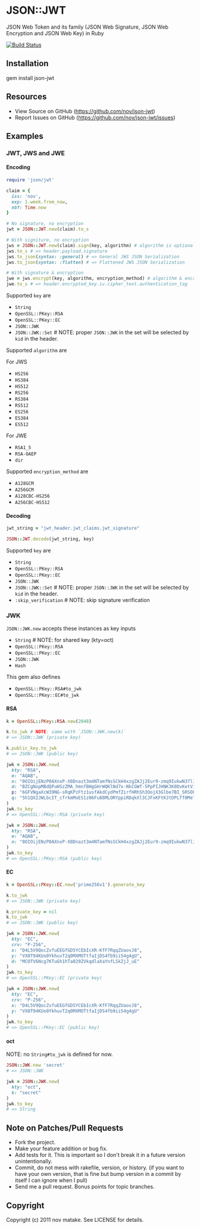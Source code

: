 # JSON::JWT

JSON Web Token and its family (JSON Web Signature, JSON Web Encryption and JSON Web Key) in Ruby

[![Build Status](https://secure.travis-ci.org/nov/json-jwt.png)](http://travis-ci.org/nov/json-jwt)

## Installation

  gem install json-jwt

## Resources

* View Source on GitHub (https://github.com/nov/json-jwt)
* Report Issues on GitHub (https://github.com/nov/json-jwt/issues)

## Examples

### JWT, JWS and JWE

#### Encoding

```ruby
require 'json/jwt'

claim = {
  iss: 'nov',
  exp: 1.week.from_now,
  nbf: Time.now
}

# No signature, no encryption
jwt = JSON::JWT.new(claim).to_s

# With signiture, no encryption
jws = JSON::JWT.new(claim).sign(key, algorithm) # algorithm is optional. default HS256
jws.to_s # => header.payload.signature
jws.to_json(syntax: :general) # => General JWS JSON Serialization
jws.to_json(syntax: :flatten) # => Flattened JWS JSON Serialization

# With signature & encryption
jwe = jws.encrypt(key, algorithm, encryption_method) # algorithm & encryption_method are optional. default RSA1_5 & A128CBC-HS256
jwe.to_s # => header.encrypted_key.iv.cipher_text.authentication_tag
```

Supported `key` are
* `String`
* `OpenSSL::PKey::RSA`
* `OpenSSL::PKey::EC`
* `JSON::JWK`
* `JSON::JWK::Set` # NOTE: proper `JSON::JWK` in the set will be selected by `kid` in the header.

Supported `algorithm` are

For JWS
* `HS256`
* `HS384`
* `HS512`
* `RS256`
* `RS384`
* `RS512`
* `ES256`
* `ES384`
* `ES512`

For JWE
* `RSA1_5`
* `RSA-OAEP`
* `dir`

Supported `encryption_method` are
* `A128GCM`
* `A256GCM`
* `A128CBC-HS256`
* `A256CBC-HS512`

#### Decoding

```ruby
jwt_string = "jwt_header.jwt_claims.jwt_signature"

JSON::JWT.decode(jwt_string, key)
```

Supported `key` are
* `String`
* `OpenSSL::PKey::RSA`
* `OpenSSL::PKey::EC`
* `JSON::JWK`
* `JSON::JWK::Set` # NOTE: proper `JSON::JWK` in the set will be selected by `kid` in the header.
* `:skip_verification` # NOTE: skip signature verification

### JWK

`JSON::JWK.new` accepts these instances as key inputs
* `String` # NOTE: for shared key (kty=oct)
* `OpenSSL::PKey::RSA`
* `OpenSSL::PKey::EC`
* `JSON::JWK`
* `Hash`

This gem also defines
* `OpenSSL::PKey::RSA#to_jwk`
* `OpenSSL::PKey::EC#to_jwk`

#### RSA

```ruby
k = OpenSSL::PKey::RSA.new(2048)

k.to_jwk # NOTE: same with `JSON::JWK.new(k)`
# => JSON::JWK (private key)

k.public_key.to_jwk
# => JSON::JWK (public key)
```

```ruby
jwk = JSON::JWK.new(
  kty: "RSA",
  e: "AQAB",
  n: "0OIOijENzP0AXnxP-X8Dnazt3m4NTamfNsSCkH4xzgZAJj2Eur9-zmq9IukwN37lIrm3oAE6lL4ytNkv-DQpAivKLE8bh4c9qlB9o32VWyg-mg-2af-JlfGXYoaCW2GDMOV6EKqHBxE0x1EI0tG4gcNwO6A_kYtK6_ACgTQudWz_gnPrL-QCunjIMbbrK9JqgMZhgMARMQpB-j8oet2FFsEcquR5MWtBeAn7qC1AD2ya0EmzplZJP6oCka_VVuxAnyWfRGA0bzCBRIVbcGUXVNIXpRtA_4960e7AlGfMSA-ofN-vo7v0CMkA8BwpZHai9CAJ-cTCX1AVbov83LVIWw",
  d: "BZCgNopMBdQPuHSzZMA_hmnfBHgGHrWQKlNd7x-NkCGWf-5PpPIJHNK3K0DvKetVi3FLNRYTS3ctvqeyoXgyR36HKlsJLrkpqWnvjvV_jygpUs1sXLKUJcyD7foLawfUCO90KxF_-24367967rLrqXldehkw2F3Ppy2Dw5FyU2qBqcpLeruBt6-UdMmBufzNQLisPJ67vhCTVrTNaHDDeCK2gHI3gqsnnbzOMS45VknmFOgKUp1C8GZu5BsT-AdDApEtY-DRZqnr6BxZv4-hG5OdEUA4_LCaI6JwlaAzv0Z74jpBZDC73cXWKJPgVuhARZcll5cexB2_EpgZDB6akQ",
  p: "6GFVNgaXcW39NG-sRqKPzFtz1usfAkdCydPmfZirfHRhSh3OojX3Glbe7BI_SRSOLc2d2xw2_ZwKRlruY44aGEf4s5gD_nKgq2QS-1cA5uNAU91wRtY2rdoAuCnk2BX3WTZPnzyxkokFY0S0R_9IpJhRz72ggxYyhx0ymRUBIWc",
  q: "5h1QX2JWLbcIT_cfrkmMoES1z06Fu88MLORYppiRDqkXl3CJFxKFtKJtDPLTf0MeTFexh81V52Ztsd8UttPInyDl9l5T0AOy8NmqHKqjI1063uy4bnHWetN7ovHftc_TOlnldAoQh9bmhZAhEyGlwa5Kros2YD2amIgDhcOmRO0"
)
jwk.to_key
# => OpenSSL::PKey::RSA (private key)

jwk = JSON::JWK.new(
  kty: "RSA",
  e: "AQAB",
  n: "0OIOijENzP0AXnxP-X8Dnazt3m4NTamfNsSCkH4xzgZAJj2Eur9-zmq9IukwN37lIrm3oAE6lL4ytNkv-DQpAivKLE8bh4c9qlB9o32VWyg-mg-2af-JlfGXYoaCW2GDMOV6EKqHBxE0x1EI0tG4gcNwO6A_kYtK6_ACgTQudWz_gnPrL-QCunjIMbbrK9JqgMZhgMARMQpB-j8oet2FFsEcquR5MWtBeAn7qC1AD2ya0EmzplZJP6oCka_VVuxAnyWfRGA0bzCBRIVbcGUXVNIXpRtA_4960e7AlGfMSA-ofN-vo7v0CMkA8BwpZHai9CAJ-cTCX1AVbov83LVIWw"
)
jwk.to_key
# => OpenSSL::PKey::RSA (public key)
```

#### EC

```ruby
k = OpenSSL::PKey::EC.new('prime256v1').generate_key

k.to_jwk
# => JSON::JWK (private key)

k.private_key = nil
k.to_jwk
# => JSON::JWK (public key)
```

```ruby
jwk = JSON::JWK.new(
  kty: "EC",
  crv: "P-256",
  x: "D4L5V9QocZvfuEEGfGD5YCEbIcXR-KfF7RqqZUaovJ8",
  y: "VX0T94KUo0YkhuvT2q0MXMOTtfaIjDS4fb9ii54g4gU",
  d: "MCOTV6Ncg7KTuGh1hTa029ZVkqdlaXaYnfLSkZjJ_uE"
)
jwk.to_key
# => OpenSSL::PKey::EC (private key)

jwk = JSON::JWK.new(
  kty: "EC",
  crv: "P-256",
  x: "D4L5V9QocZvfuEEGfGD5YCEbIcXR-KfF7RqqZUaovJ8",
  y: "VX0T94KUo0YkhuvT2q0MXMOTtfaIjDS4fb9ii54g4gU"
)
jwk.to_key
# => OpenSSL::PKey::EC (public key)
```

#### oct

NOTE: no `String#to_jwk` is defined for now.

```ruby
JSON::JWK.new 'secret'
# => JSON::JWK
```

```ruby
jwk = JSON::JWK.new(
  kty: "oct",
  k: "secret"
)
jwk.to_key
# => String
```

## Note on Patches/Pull Requests

* Fork the project.
* Make your feature addition or bug fix.
* Add tests for it. This is important so I don't break it in a
  future version unintentionally.
* Commit, do not mess with rakefile, version, or history.
  (if you want to have your own version, that is fine but bump version in a commit by itself I can ignore when I pull)
* Send me a pull request. Bonus points for topic branches.

## Copyright

Copyright (c) 2011 nov matake. See LICENSE for details.
